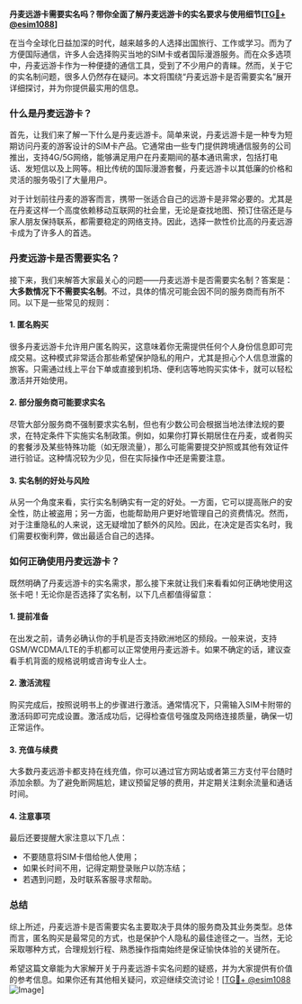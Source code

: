 **丹麦远游卡需要实名吗？带你全面了解丹麦远游卡的实名要求与使用细节[[TG💪+ @esim1088](https://t.me/s/esim1088)]**

在当今全球化日益加深的时代，越来越多的人选择出国旅行、工作或学习。而为了方便国际通信，许多人会选择购买当地的SIM卡或者国际漫游服务。而在众多选项中，丹麦远游卡作为一种便捷的通信工具，受到了不少用户的青睐。然而，关于它的实名制问题，很多人仍然存在疑问。本文将围绕“丹麦远游卡是否需要实名”展开详细探讨，并为你提供最实用的信息。

### 什么是丹麦远游卡？

首先，让我们来了解一下什么是丹麦远游卡。简单来说，丹麦远游卡是一种专为短期访问丹麦的游客设计的SIM卡产品。它通常由一些专门提供跨境通信服务的公司推出，支持4G/5G网络，能够满足用户在丹麦期间的基本通讯需求，包括打电话、发短信以及上网等。相比传统的国际漫游套餐，丹麦远游卡以其低廉的价格和灵活的服务吸引了大量用户。

对于计划前往丹麦的游客而言，携带一张适合自己的远游卡是非常必要的。尤其是在丹麦这样一个高度依赖移动互联网的社会里，无论是查找地图、预订住宿还是与家人朋友保持联系，都需要稳定的网络支持。因此，选择一款性价比高的丹麦远游卡成为了许多人的首选。

### 丹麦远游卡是否需要实名？

接下来，我们来解答大家最关心的问题——丹麦远游卡是否需要实名制？答案是：**大多数情况下不需要实名制**。不过，具体的情况可能会因不同的服务商而有所不同。以下是一些常见的规则：

#### 1. 匿名购买
很多丹麦远游卡允许用户匿名购买，这意味着你无需提供任何个人身份信息即可完成交易。这种模式非常适合那些希望保护隐私的用户，尤其是担心个人信息泄露的旅客。只需通过线上平台下单或直接到机场、便利店等地购买实体卡，就可以轻松激活并开始使用。

#### 2. 部分服务商可能要求实名
尽管大部分服务商不强制要求实名制，但也有少数公司会根据当地法律法规的要求，在特定条件下实施实名制政策。例如，如果你打算长期居住在丹麦，或者购买的套餐涉及某些特殊功能（如无限流量），那么可能需要提交护照或其他有效证件进行验证。这种情况较为少见，但在实际操作中还是需要注意。

#### 3. 实名制的好处与风险
从另一个角度来看，实行实名制确实有一定的好处。一方面，它可以提高账户的安全性，防止被盗用；另一方面，也能帮助用户更好地管理自己的资费情况。然而，对于注重隐私的人来说，这无疑增加了额外的风险。因此，在决定是否实名时，我们需要权衡利弊，做出最适合自己的选择。

### 如何正确使用丹麦远游卡？

既然明确了丹麦远游卡的实名需求，那么接下来就让我们来看看如何正确地使用这张卡吧！无论你是否选择了实名制，以下几点都值得留意：

#### 1. 提前准备
在出发之前，请务必确认你的手机是否支持欧洲地区的频段。一般来说，支持GSM/WCDMA/LTE的手机都可以正常使用丹麦远游卡。如果不确定的话，建议查看手机背面的规格说明或咨询专业人士。

#### 2. 激活流程
购买完成后，按照说明书上的步骤进行激活。通常情况下，只需输入SIM卡附带的激活码即可完成设置。激活成功后，记得检查信号强度及网络连接质量，确保一切正常运作。

#### 3. 充值与续费
大多数丹麦远游卡都支持在线充值，你可以通过官方网站或者第三方支付平台随时添加余额。为了避免断网尴尬，建议预留足够的费用，并定期关注剩余流量和通话时间。

#### 4. 注意事项
最后还要提醒大家注意以下几点：
- 不要随意将SIM卡借给他人使用；
- 如果长时间不用，记得定期登录账户以防冻结；
- 若遇到问题，及时联系客服寻求帮助。

### 总结

综上所述，丹麦远游卡是否需要实名主要取决于具体的服务商及其业务类型。总体而言，匿名购买是最常见的方式，也是保护个人隐私的最佳途径之一。当然，无论采取哪种方式，合理规划行程、熟悉操作指南始终是保证愉快体验的关键所在。

希望这篇文章能为大家解开关于丹麦远游卡实名问题的疑惑，并为大家提供有价值的参考信息。如果你还有其他相关疑问，欢迎继续交流讨论！[[TG💪+ @esim1088](https://t.me/s/esim1088) ![Image](https://i.postimg.cc/4NQfJmqS/Snipaste-2025-05-13-00-14-12.png)]